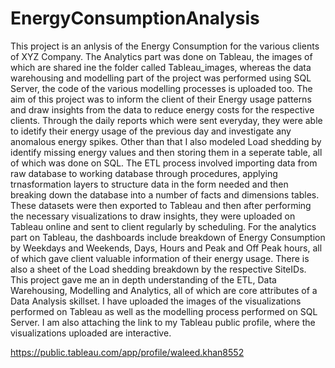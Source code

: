 # EnergyConsumptionAnalysis
This project is an anlysis of the Energy Consumption for the various clients of XYZ Company. The Analytics part was done on Tableau, the images of which are shared ine the folder called Tableau_images, whereas the data warehousing and modelling part of the project was performed using SQL Server, the code of the various modelling processes is uploaded too. 
The aim of this project was to inform the client of their Energy usage patterns and draw insights from the data to reduce energy costs for the respective clients. Through the daily reports which were sent everyday, they were able to idetify their energy usage of the previous day and investigate any anomalous energy spikes. Other than that I also modeled Load shedding by identify missing energy values and then storing them in a seperate table, all of which was done on SQL. The ETL process involved importing data from raw database to working database through procedures, applying trnasformation layers to structure data in the form needed and then breaking down the database into a number of facts and dimensions tables. These datasets were then exported to Tableau and then after performing the necessary visualizations to draw insights, they were uploaded on Tableau online and sent to client regularly by scheduling.
For the analytics part on Tableau, the dashboards include breakdown of Energy Consumption by Weekdays and Weekends, Days, Hours and Peak and Off Peak hours, all of which gave client valuable information of their energy usage. There is also a sheet of the Load shedding breakdown by the respective SiteIDs. 
This project gave me an in depth understanding of the ETL, Data Warehousing, Modelling and Analytics, all of which are core attributes of a Data Analysis skillset. I have uploaded the images of the visualizations performed on Tableau as well as the modelling process performed on SQL Server. I am also attaching the link to my Tableau public profile, where the visualizations uploaded are interactive. 

https://public.tableau.com/app/profile/waleed.khan8552
